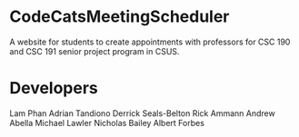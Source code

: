 # CodeCatsMeetingScheduler
A website for students to create appointments with professors for CSC 190 and CSC 191 senior project program in CSUS.

# Developers
Lam Phan
Adrian Tandiono
Derrick Seals-Belton
Rick Ammann
Andrew Abella
Michael Lawler
Nicholas Bailey
Albert Forbes
